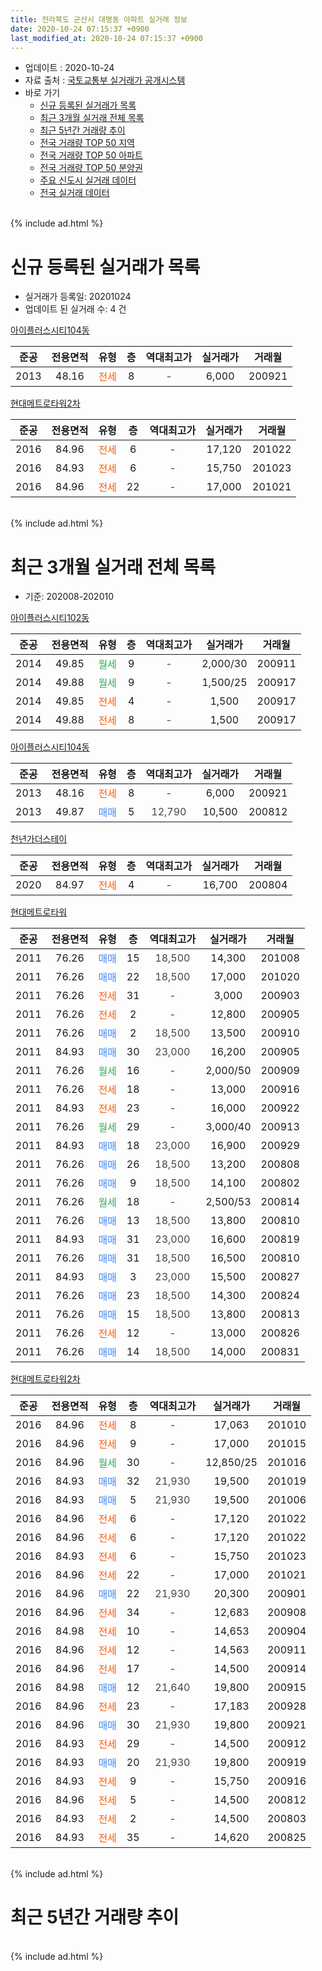 ```yaml
---
title: 전라북도 군산시 대명동 아파트 실거래 정보
date: 2020-10-24 07:15:37 +0900
last_modified_at: 2020-10-24 07:15:37 +0900
---
```


* 업데이트 : 2020-10-24
* 자료 출처 : [국토교통부 실거래가 공개시스템](http://rt.molit.go.kr)
* 바로 가기
    * [신규 등록된 실거래가 목록](#신규-등록된-실거래가-목록)
    * [최근 3개월 실거래 전체 목록](#최근-3개월-실거래-전체-목록)
    * [최근 5년간 거래량 추이](#최근-5년간-거래량-추이)
    * [전국 거래량 TOP 50 지역](https://inasie.github.io/apt-trade-info/최근-3개월-전국에서-가장-거래가-많이-발생한-지역)
    * [전국 거래량 TOP 50 아파트](https://inasie.github.io/apt-trade-info/최근-3개월-전국에서-가장-거래가-많이-발생한-아파트)
    * [전국 거래량 TOP 50 분양권](https://inasie.github.io/apt-trade-info/최근-3개월-전국에서-가장-거래가-많이-발생한-분양권)
    * [주요 신도시 실거래 데이터](https://inasie.github.io/apt-trade-info/주요-신도시)
    * [전국 실거래 데이터](https://inasie.github.io/apt-trade-info/전국)
<br>
{% include ad.html %}
<br>

# 신규 등록된 실거래가 목록
* 실거래가 등록일: 20201024
* 업데이트 된 실거래 수: 4 건


[아이플러스시티104동](https://search.naver.com/search.naver?query=%EC%A0%84%EB%9D%BC%EB%B6%81%EB%8F%84+%EA%B5%B0%EC%82%B0%EC%8B%9C+%EB%8C%80%EB%AA%85%EB%8F%99+%EC%95%84%EC%9D%B4%ED%94%8C%EB%9F%AC%EC%8A%A4%EC%8B%9C%ED%8B%B0104%EB%8F%99)

|준공|전용면적|유형|층|역대최고가|실거래가|거래월|
|:---:|:---:|:---:|:---:|:---:|:---:|:---:|
|2013|48.16|<span style="color:#ff5a00">전세</span>|8|<span style="color:#444444">-</span>|6,000|200921|

[현대메트로타워2차](https://search.naver.com/search.naver?query=%EC%A0%84%EB%9D%BC%EB%B6%81%EB%8F%84+%EA%B5%B0%EC%82%B0%EC%8B%9C+%EB%8C%80%EB%AA%85%EB%8F%99+%ED%98%84%EB%8C%80%EB%A9%94%ED%8A%B8%EB%A1%9C%ED%83%80%EC%9B%8C2%EC%B0%A8)

|준공|전용면적|유형|층|역대최고가|실거래가|거래월|
|:---:|:---:|:---:|:---:|:---:|:---:|:---:|
|2016|84.96|<span style="color:#ff5a00">전세</span>|6|<span style="color:#444444">-</span>|17,120|201022|
|2016|84.93|<span style="color:#ff5a00">전세</span>|6|<span style="color:#444444">-</span>|15,750|201023|
|2016|84.96|<span style="color:#ff5a00">전세</span>|22|<span style="color:#444444">-</span>|17,000|201021|


<br>
{% include ad.html %}
<br>

# 최근 3개월 실거래 전체 목록
* 기준: 202008-202010


[아이플러스시티102동](https://search.naver.com/search.naver?query=%EC%A0%84%EB%9D%BC%EB%B6%81%EB%8F%84+%EA%B5%B0%EC%82%B0%EC%8B%9C+%EB%8C%80%EB%AA%85%EB%8F%99+%EC%95%84%EC%9D%B4%ED%94%8C%EB%9F%AC%EC%8A%A4%EC%8B%9C%ED%8B%B0102%EB%8F%99)

|준공|전용면적|유형|층|역대최고가|실거래가|거래월|
|:---:|:---:|:---:|:---:|:---:|:---:|:---:|
|2014|49.85|<span style="color:#34a853">월세</span>|9|<span style="color:#444444">-</span>|2,000/30|200911|
|2014|49.88|<span style="color:#34a853">월세</span>|9|<span style="color:#444444">-</span>|1,500/25|200917|
|2014|49.85|<span style="color:#ff5a00">전세</span>|4|<span style="color:#444444">-</span>|1,500|200917|
|2014|49.88|<span style="color:#ff5a00">전세</span>|8|<span style="color:#444444">-</span>|1,500|200917|

[아이플러스시티104동](https://search.naver.com/search.naver?query=%EC%A0%84%EB%9D%BC%EB%B6%81%EB%8F%84+%EA%B5%B0%EC%82%B0%EC%8B%9C+%EB%8C%80%EB%AA%85%EB%8F%99+%EC%95%84%EC%9D%B4%ED%94%8C%EB%9F%AC%EC%8A%A4%EC%8B%9C%ED%8B%B0104%EB%8F%99)

|준공|전용면적|유형|층|역대최고가|실거래가|거래월|
|:---:|:---:|:---:|:---:|:---:|:---:|:---:|
|2013|48.16|<span style="color:#ff5a00">전세</span>|8|<span style="color:#444444">-</span>|6,000|200921|
|2013|49.87|<span style="color:#4285f3">매매</span>|5|<span style="color:#444444">12,790</span>|10,500|200812|

[천년가더스테이](https://search.naver.com/search.naver?query=%EC%A0%84%EB%9D%BC%EB%B6%81%EB%8F%84+%EA%B5%B0%EC%82%B0%EC%8B%9C+%EB%8C%80%EB%AA%85%EB%8F%99+%EC%B2%9C%EB%85%84%EA%B0%80%EB%8D%94%EC%8A%A4%ED%85%8C%EC%9D%B4)

|준공|전용면적|유형|층|역대최고가|실거래가|거래월|
|:---:|:---:|:---:|:---:|:---:|:---:|:---:|
|2020|84.97|<span style="color:#ff5a00">전세</span>|4|<span style="color:#444444">-</span>|16,700|200804|

[현대메트로타워](https://search.naver.com/search.naver?query=%EC%A0%84%EB%9D%BC%EB%B6%81%EB%8F%84+%EA%B5%B0%EC%82%B0%EC%8B%9C+%EB%8C%80%EB%AA%85%EB%8F%99+%ED%98%84%EB%8C%80%EB%A9%94%ED%8A%B8%EB%A1%9C%ED%83%80%EC%9B%8C)

|준공|전용면적|유형|층|역대최고가|실거래가|거래월|
|:---:|:---:|:---:|:---:|:---:|:---:|:---:|
|2011|76.26|<span style="color:#4285f3">매매</span>|15|<span style="color:#444444">18,500</span>|14,300|201008|
|2011|76.26|<span style="color:#4285f3">매매</span>|22|<span style="color:#444444">18,500</span>|17,000|201020|
|2011|76.26|<span style="color:#ff5a00">전세</span>|31|<span style="color:#444444">-</span>|3,000|200903|
|2011|76.26|<span style="color:#ff5a00">전세</span>|2|<span style="color:#444444">-</span>|12,800|200905|
|2011|76.26|<span style="color:#4285f3">매매</span>|2|<span style="color:#444444">18,500</span>|13,500|200910|
|2011|84.93|<span style="color:#4285f3">매매</span>|30|<span style="color:#444444">23,000</span>|16,200|200905|
|2011|76.26|<span style="color:#34a853">월세</span>|16|<span style="color:#444444">-</span>|2,000/50|200909|
|2011|76.26|<span style="color:#ff5a00">전세</span>|18|<span style="color:#444444">-</span>|13,000|200916|
|2011|84.93|<span style="color:#ff5a00">전세</span>|23|<span style="color:#444444">-</span>|16,000|200922|
|2011|76.26|<span style="color:#34a853">월세</span>|29|<span style="color:#444444">-</span>|3,000/40|200913|
|2011|84.93|<span style="color:#4285f3">매매</span>|18|<span style="color:#444444">23,000</span>|16,900|200929|
|2011|76.26|<span style="color:#4285f3">매매</span>|26|<span style="color:#444444">18,500</span>|13,200|200808|
|2011|76.26|<span style="color:#4285f3">매매</span>|9|<span style="color:#444444">18,500</span>|14,100|200802|
|2011|76.26|<span style="color:#34a853">월세</span>|18|<span style="color:#444444">-</span>|2,500/53|200814|
|2011|76.26|<span style="color:#4285f3">매매</span>|13|<span style="color:#444444">18,500</span>|13,800|200810|
|2011|84.93|<span style="color:#4285f3">매매</span>|31|<span style="color:#444444">23,000</span>|16,600|200819|
|2011|76.26|<span style="color:#4285f3">매매</span>|31|<span style="color:#444444">18,500</span>|16,500|200810|
|2011|84.93|<span style="color:#4285f3">매매</span>|3|<span style="color:#444444">23,000</span>|15,500|200827|
|2011|76.26|<span style="color:#4285f3">매매</span>|23|<span style="color:#444444">18,500</span>|14,300|200824|
|2011|76.26|<span style="color:#4285f3">매매</span>|15|<span style="color:#444444">18,500</span>|13,800|200813|
|2011|76.26|<span style="color:#ff5a00">전세</span>|12|<span style="color:#444444">-</span>|13,000|200826|
|2011|76.26|<span style="color:#4285f3">매매</span>|14|<span style="color:#444444">18,500</span>|14,000|200831|

[현대메트로타워2차](https://search.naver.com/search.naver?query=%EC%A0%84%EB%9D%BC%EB%B6%81%EB%8F%84+%EA%B5%B0%EC%82%B0%EC%8B%9C+%EB%8C%80%EB%AA%85%EB%8F%99+%ED%98%84%EB%8C%80%EB%A9%94%ED%8A%B8%EB%A1%9C%ED%83%80%EC%9B%8C2%EC%B0%A8)

|준공|전용면적|유형|층|역대최고가|실거래가|거래월|
|:---:|:---:|:---:|:---:|:---:|:---:|:---:|
|2016|84.96|<span style="color:#ff5a00">전세</span>|8|<span style="color:#444444">-</span>|17,063|201010|
|2016|84.96|<span style="color:#ff5a00">전세</span>|9|<span style="color:#444444">-</span>|17,000|201015|
|2016|84.96|<span style="color:#34a853">월세</span>|30|<span style="color:#444444">-</span>|12,850/25|201016|
|2016|84.93|<span style="color:#4285f3">매매</span>|32|<span style="color:#444444">21,930</span>|19,500|201019|
|2016|84.93|<span style="color:#4285f3">매매</span>|5|<span style="color:#444444">21,930</span>|19,500|201006|
|2016|84.96|<span style="color:#ff5a00">전세</span>|6|<span style="color:#444444">-</span>|17,120|201022|
|2016|84.96|<span style="color:#ff5a00">전세</span>|6|<span style="color:#444444">-</span>|17,120|201022|
|2016|84.93|<span style="color:#ff5a00">전세</span>|6|<span style="color:#444444">-</span>|15,750|201023|
|2016|84.96|<span style="color:#ff5a00">전세</span>|22|<span style="color:#444444">-</span>|17,000|201021|
|2016|84.96|<span style="color:#4285f3">매매</span>|22|<span style="color:#444444">21,930</span>|20,300|200901|
|2016|84.96|<span style="color:#ff5a00">전세</span>|34|<span style="color:#444444">-</span>|12,683|200908|
|2016|84.98|<span style="color:#ff5a00">전세</span>|10|<span style="color:#444444">-</span>|14,653|200904|
|2016|84.96|<span style="color:#ff5a00">전세</span>|12|<span style="color:#444444">-</span>|14,563|200911|
|2016|84.96|<span style="color:#ff5a00">전세</span>|17|<span style="color:#444444">-</span>|14,500|200914|
|2016|84.98|<span style="color:#4285f3">매매</span>|12|<span style="color:#444444">21,640</span>|19,800|200915|
|2016|84.96|<span style="color:#ff5a00">전세</span>|23|<span style="color:#444444">-</span>|17,183|200928|
|2016|84.96|<span style="color:#4285f3">매매</span>|30|<span style="color:#444444">21,930</span>|19,800|200921|
|2016|84.93|<span style="color:#ff5a00">전세</span>|29|<span style="color:#444444">-</span>|14,500|200912|
|2016|84.93|<span style="color:#4285f3">매매</span>|20|<span style="color:#444444">21,930</span>|19,800|200919|
|2016|84.93|<span style="color:#ff5a00">전세</span>|9|<span style="color:#444444">-</span>|15,750|200916|
|2016|84.96|<span style="color:#ff5a00">전세</span>|5|<span style="color:#444444">-</span>|14,500|200812|
|2016|84.93|<span style="color:#ff5a00">전세</span>|2|<span style="color:#444444">-</span>|14,500|200803|
|2016|84.93|<span style="color:#ff5a00">전세</span>|35|<span style="color:#444444">-</span>|14,620|200825|


<br>
{% include ad.html %}
<br>

# 최근 5년간 거래량 추이


<div style="width:100%;">
    <canvas id="deal_progress" height="200"></canvas>
</div>

<script>
new Chart(document.getElementById("deal_progress"), {
    type: 'line',
    data: {
        labels: ['201510','201511','201512','201601','201602','201603','201604','201605','201606','201607','201608','201609','201610','201611','201612','201701','201702','201703','201704','201705','201706','201707','201708','201709','201710','201711','201712','201801','201802','201803','201804','201805','201806','201807','201808','201809','201810','201811','201812','201901','201902','201903','201904','201905','201906','201907','201908','201909','201910','201911','201912','202001','202002','202003','202004','202005','202006','202007','202008','202009','202010'],
        datasets: [{
            label: '매매',
            pointRadius: 1,
            data: [4, 2, 2, 3, 3, 6, 15, 4, 5, 5, 2, 4, 6, 2, 4, 0, 2, 4, 4, 6, 14, 10, 8, 6, 8, 12, 5, 7, 1, 1, 2, 0, 1, 2, 0, 1, 7, 4, 2, 2, 2, 2, 3, 2, 3, 6, 7, 4, 4, 5, 11, 4, 4, 7, 5, 7, 8, 8, 10, 7, 4],
            borderColor: "rgba(255, 201, 14, 1)",
            backgroundColor: "rgba(255, 201, 14, 0.5)",
            fill: false,
            lineTension: 0
        },{
            label: '전월세',
            pointRadius: 1,
            data: [7, 7, 6, 5, 14, 10, 5, 22, 19, 13, 12, 15, 22, 14, 17, 19, 15, 11, 17, 9, 11, 17, 19, 14, 14, 12, 18, 14, 14, 16, 8, 23, 35, 22, 18, 25, 19, 18, 21, 41, 36, 35, 40, 30, 29, 33, 43, 45, 42, 24, 31, 162, 27, 16, 16, 20, 23, 32, 6, 18, 7],
            borderColor: "rgba(0, 141, 185, 1)",
            backgroundColor: "rgba(0, 141, 185, 0.5)",
            fill: false,
            lineTension: 0
        }
        ]
    },
    options: {
        responsive: true,
        title: {
            display: false
        },
        tooltips: {
            mode: 'index',
            intersect: false
        },
        hover: {
            mode: 'nearest',
            intersect: true
        },
        scales: {
            xAxes: [{
                display: true,
                scaleLabel: {
                    display: true,
                    labelString: '년/월'
                }
            }],
            yAxes: [{
                display: true,
                ticks: {
                    suggestedMin: 0,
                },
                scaleLabel: {
                    display: true,
                    labelString: '실거래 수'
                }
            }]
        }
    }
});

</script>


<br>
{% include ad.html %}
<br>

